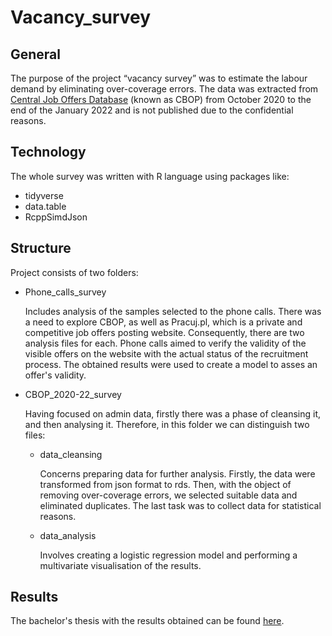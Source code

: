 # Vacancy_survey

## General
The purpose of the project “vacancy survey” was to estimate the labour demand by eliminating over-coverage errors. The data was extracted from [Central Job Offers Database](https://oferty.praca.gov.pl) (known as CBOP) from October 2020 to the end of the January 2022 and is not published due to the confidential reasons. 

## Technology
The whole survey was written with R language using packages like:
- tidyverse
- data.table
- RcppSimdJson

## Structure
Project consists of two folders:

-	Phone_calls_survey

    Includes analysis of the samples selected to the phone calls. There was a need to explore CBOP, as well as Pracuj.pl, which is a private and competitive job offers posting website. Consequently, there are two analysis files for each. Phone calls aimed to verify the validity of the visible offers on the website with the actual status of the recruitment process. The obtained results were used to create a model to asses an offer's validity.

-	CBOP_2020-22_survey

    Having focused on admin data, firstly there was a phase of cleansing it, and then analysing it. Therefore, in this folder we can distinguish two files: 
    
    - data_cleansing 

        Concerns preparing data for further analysis. Firstly, the data were transformed from json format to rds. Then, with the object of removing over-coverage errors, we selected suitable data and eliminated duplicates. The last task was to collect data for statistical reasons.
    
    - data_analysis
    
        Involves creating a logistic regression model and performing a multivariate visualisation of the results.
    
## Results

The bachelor's thesis with the results obtained can be found [here](https://github.com/a-smaruj/Vacancy_survey/blob/main/bachelors_thesis.pdf).
